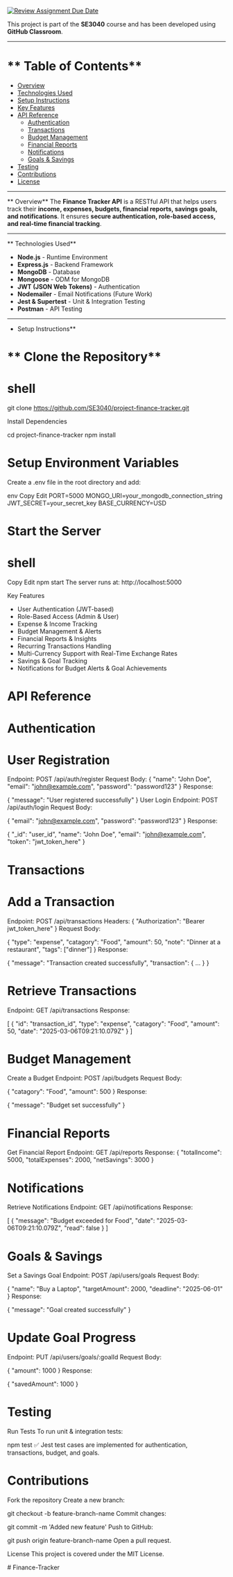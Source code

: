 [![Review Assignment Due Date](https://classroom.github.com/assets/deadline-readme-button-22041afd0340ce965d47ae6ef1cefeee28c7c493a6346c4f15d667ab976d596c.svg)](https://classroom.github.com/a/xIbq4TFL)

This project is part of the **SE3040** course and has been developed using **GitHub Classroom**.

---

# ** Table of Contents**
- [Overview](#overview)
- [Technologies Used](#technologies-used)
- [Setup Instructions](#setup-instructions)
- [Key Features](#key-features)
- [API Reference](#api-reference)
  - [Authentication](#authentication)
  - [Transactions](#transactions)
  - [Budget Management](#budget-management)
  - [Financial Reports](#financial-reports)
  - [Notifications](#notifications)
  - [Goals & Savings](#goals--savings)
- [Testing](#testing)
- [Contributions](#contributions)
- [License](#license)

---

** Overview**
The **Finance Tracker API** is a RESTful API that helps users track their **income, expenses, budgets, financial reports, savings goals, and notifications**. It ensures **secure authentication, role-based access, and real-time financial tracking**.

---

** Technologies Used**
- **Node.js** - Runtime Environment  
- **Express.js** - Backend Framework  
- **MongoDB** - Database  
- **Mongoose** - ODM for MongoDB  
- **JWT (JSON Web Tokens)** - Authentication  
- **Nodemailer** - Email Notifications (Future Work)  
- **Jest & Supertest** - Unit & Integration Testing  
- **Postman** - API Testing  

---

 * Setup Instructions**
 # ** Clone the Repository**
# shell
git clone https://github.com/SE3040/project-finance-tracker.git

Install Dependencies

cd project-finance-tracker
npm install

# Setup Environment Variables
Create a .env file in the root directory and add:

env
Copy
Edit
PORT=5000
MONGO_URI=your_mongodb_connection_string
JWT_SECRET=your_secret_key
BASE_CURRENCY=USD
# Start the Server
# shell
Copy
Edit
npm start
The server runs at: http://localhost:5000

 Key Features
* User Authentication (JWT-based)
* Role-Based Access (Admin & User)
* Expense & Income Tracking
* Budget Management & Alerts
* Financial Reports & Insights
* Recurring Transactions Handling
* Multi-Currency Support with Real-Time Exchange Rates
* Savings & Goal Tracking
* Notifications for Budget Alerts & Goal Achievements

 # API Reference
 # Authentication
# User Registration
Endpoint: POST /api/auth/register
Request Body:
{
  "name": "John Doe",
  "email": "john@example.com",
  "password": "password123"
}
Response:

{
  "message": "User registered successfully"
}
User Login
Endpoint: POST /api/auth/login
Request Body:

{
  "email": "john@example.com",
  "password": "password123"
}
Response:

{
  "_id": "user_id",
  "name": "John Doe",
  "email": "john@example.com",
  "token": "jwt_token_here"
}
# Transactions
 # Add a Transaction
Endpoint: POST /api/transactions
Headers:
{
  "Authorization": "Bearer jwt_token_here"
}
Request Body:

{
  "type": "expense",
  "catagory": "Food",
  "amount": 50,
  "note": "Dinner at a restaurant",
  "tags": ["dinner"]
}
Response:

{
  "message": "Transaction created successfully",
  "transaction": { ... }
}
# Retrieve Transactions
Endpoint: GET /api/transactions
Response:

[
  {
    "id": "transaction_id",
    "type": "expense",
    "catagory": "Food",
    "amount": 50,
    "date": "2025-03-06T09:21:10.079Z"
  }
]
# Budget Management
Create a Budget
Endpoint: POST /api/budgets
Request Body:

{
  "catagory": "Food",
  "amount": 500
}
Response:

{
  "message": "Budget set successfully"
}
# Financial Reports
Get Financial Report
Endpoint: GET /api/reports
Response:
{
  "totalIncome": 5000,
  "totalExpenses": 2000,
  "netSavings": 3000
}
# Notifications
Retrieve Notifications
Endpoint: GET /api/notifications
Response:

[
  {
    "message": "Budget exceeded for Food",
    "date": "2025-03-06T09:21:10.079Z",
    "read": false
  }
]
# Goals & Savings
Set a Savings Goal
Endpoint: POST /api/users/goals
Request Body:

{
  "name": "Buy a Laptop",
  "targetAmount": 2000,
  "deadline": "2025-06-01"
}
Response:

{
  "message": "Goal created successfully"
}
# Update Goal Progress
Endpoint: PUT /api/users/goals/:goalId
Request Body:

{
  "amount": 1000
}
Response:

{
  "savedAmount": 1000
}
# Testing
Run Tests
To run unit & integration tests:


npm test
✅ Jest test cases are implemented for authentication, transactions, budget, and goals.

# Contributions
Fork the repository
Create a new branch:


git checkout -b feature-branch-name
Commit changes:


git commit -m 'Added new feature'
Push to GitHub:


git push origin feature-branch-name
Open a pull request.

 License
This project is covered under the MIT License.

#   F i n a n c e - T r a c k e r  
 